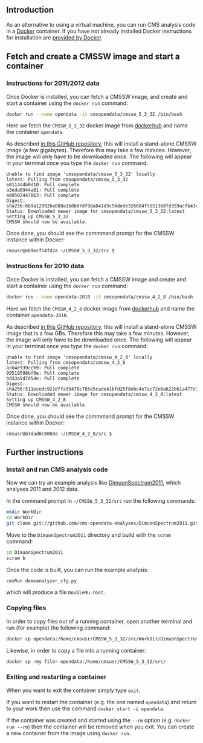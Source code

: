 ## Introduction

As an alternative to using a virtual machine, you can run CMS analysis code in a [Docker](https://www.docker.com/) container. If you have not already installed Docker instructions for installation are [provided by Docker](https://docs.docker.com/install/).

## Fetch and create a CMSSW image and start a container

### Instructions for 2011/2012 data

Once Docker is installed, you can fetch a CMSSW image, and create and start a container using the `docker run` command:

```sh
docker run --name opendata -it cmsopendata/cmssw_5_3_32 /bin/bash
```

Here we fetch the `CMSSW_5_3_32` docker image from [dockerhub](https://hub.docker.com/u/cmsopendata) and name the container `opendata`.

As described [in this GitHub repository](https://github.com/clelange/cmssw-docker/), this will install a stand-alone CMSSW image (a few gigabytes). Therefore this may take a few minutes. However, the image will only have to be downloaded once. The following will appear in your terminal once you type the `docker run` command:

```console
Unable to find image 'cmsopendata/cmssw_5_3_32' locally
latest: Pulling from cmsopendata/cmssw_5_3_32
e8114d4b0d10: Pull complete
a3eda0944a81: Pull complete
a88502447863: Pull complete
Digest: sha256:6b9a12992ba088a168b87df98a841d3c56dede326684f5551368fd359acfb43c
Status: Downloaded newer image for cmsopendata/cmssw_5_3_32:latest
Setting up CMSSW_5_3_32
CMSSW should now be available.
```

Once done, you should see the commmand prompt for the CMSSW instance within Docker:

```console
cmsusr@eb9ecf54fd2a ~/CMSSW_5_3_32/src $
```

### Instructions for 2010 data

Once Docker is installed, you can fetch a CMSSW image and create and start a container using the `docker run` command:

```sh
docker run --name opendata-2010 -it cmsopendata/cmssw_4_2_8 /bin/bash
```

Here we fetch the `CMSSW_4_2_8` docker image from [dockerhub](https://cloud.docker.com/u/cmsopendata/repository/list) and name the container `opendata-2010`.

As described [in this GitHub repository](https://github.com/clelange/cmssw-docker/), this will install a stand-alone CMSSW image that is a few GBs. Therefore this may take a few minutes. However, the image will only have to be downloaded once. The following will appear in your terminal once you type the `docker run` command:

```console
Unable to find image 'cmsopendata/cmssw_4_2_8' locally
latest: Pulling from cmsopendata/cmssw_4_2_8
acb4e939ccb9: Pull complete
99519598bf9e: Pull complete
bd33a5d7d5de: Pull complete
Digest: sha256:511ece0c921dffa39470c785e5cade41bfd25f8ebc4e7ac72e6a622bb1a477c9
Status: Downloaded newer image for cmsopendata/cmssw_4_2_8:latest
Setting up CMSSW_4_2_8
CMSSW should now be available.
```

Once done, you should see the commmand prompt for the CMSSW instance within Docker:

```console
cmsusr@b3dad0c0068a ~/CMSSW_4_2_8/src $
```

## Further instructions

### Install and run CMS analysis code

Now we can try an example analysis like [DimuonSpectrum2011](https://github.com/cms-opendata-analyses/DimuonSpectrum2011), which analyses 2011 and 2012 data.

In the command prompt in `~/CMSSW_5_3_32/src` run the following commands:

```sh
mkdir WorkDir
cd WorkDir
git clone git://github.com/cms-opendata-analyses/DimuonSpectrum2011.git
```

Move to the `DimuonSpectrum2011` directory and build with the `scram` command:

```sh
cd DimuonSpectrum2011
scram b
```

Once the code is built, you can run the example analysis:

```sh
cmsRun demoanalyzer_cfg.py
```

which will produce a file `DoubleMu.root`.

### Copying files

In order to copy files out of a running container, open another terminal and run (for example) the following command:

```sh
docker cp opendata:/home/cmsusr/CMSSW_5_3_32/src/WorkDir/DimuonSpectrum2011/DoubleMu.root .
```

Likewise, in order to copy a file into a running container:


```sh
docker cp <my file> opendata:/home/cmsusr/CMSSW_5_3_32/src/
```

### Exiting and restarting a container

When you want to exit the container simply type `exit`.

If you want to restart the container (e.g. the one named `opendata`) and return to your work then use the command `docker start -i opendata`.

If the container was created and started using the `--rm` option (e.g. `docker run --rm`) then the container will be removed when you exit. You can create a new container from the image using `docker run`.
